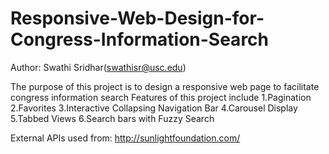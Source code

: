 # Responsive-Web-Design-for-Congress-Information-Search

Author: Swathi Sridhar(swathisr@usc.edu)

The purpose of this project is to design a responsive web page to facilitate congress information search
Features of this project include
1.Pagination
2.Favorites
3.Interactive Collapsing Navigation Bar
4.Carousel Display
5.Tabbed Views
6.Search bars with Fuzzy Search

External APIs used from: http://sunlightfoundation.com/
